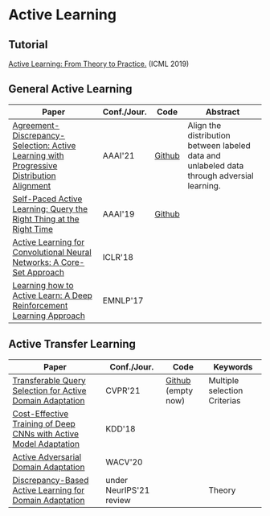 # Active Learning

## Tutorial
[Active Learning: From Theory to Practice.](https://icml.cc/Conferences/2019/ScheduleMultitrack?event=4341) (ICML 2019)

## General Active Learning

|  Paper   | Conf./Jour.  | Code | Abstract |
|  ----  | ----  | --- | --- |
| [Agreement-Discrepancy-Selection: Active Learning with Progressive Distribution Alignment](https://www.aaai.org/AAAI21Papers/AAAI-286.FuM.pdf)  | AAAI'21 |[Github](https://github.com/fumengying19/AAAI21-ADS/tree/code) | Align the distribution between labeled data and unlabeled data through adversial learning. |
|[Self-Paced Active Learning: Query the Right Thing at the Right Time](https://ojs.aaai.org/index.php/AAAI/article/view/4445)| AAAI'19 | [Github](https://github.com/NUAA-AL/ALiPy/blob/master/alipy/query_strategy/query_labels.py) |
|[Active Learning for Convolutional Neural Networks: A Core-Set Approach](https://arxiv.org/abs/1708.00489)| ICLR'18||
|[Learning how to Active Learn: A Deep Reinforcement Learning Approach](https://arxiv.org/pdf/1708.02383.pdf)| EMNLP'17 | |


## Active Transfer Learning

|  Paper   | Conf./Jour.  | Code | Keywords|
|  ----  | ----  | --- | --- |
| [Transferable Query Selection for Active Domain Adaptation](https://openaccess.thecvf.com/content/CVPR2021/html/Fu_Transferable_Query_Selection_for_Active_Domain_Adaptation_CVPR_2021_paper.html)  | CVPR'21 | [Github](https://github.com/thuml/Transferable-Query-Selection) (empty now) | Multiple selection Criterias |
| [Cost-Effective Training of Deep CNNs with Active Model Adaptation](https://dl.acm.org/doi/pdf/10.1145/3219819.3220026)| KDD'18 | |
| [Active Adversarial Domain Adaptation](https://openaccess.thecvf.com/content_WACV_2020/html/Su_Active_Adversarial_Domain_Adaptation_WACV_2020_paper.html) | WACV'20|||
| [Discrepancy-Based Active Learning for Domain Adaptation](https://arxiv.org/pdf/2103.03757.pdf)| under NeurIPS'21 review| | Theory|
